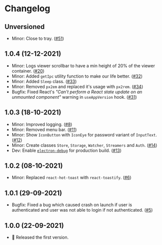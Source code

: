 # Changelog

## Unversioned

-   Minor: Close to tray. ([#51](https://github.com/twesterapp/twester/pull/51))

## 1.0.4 (12-12-2021)

-   Minor: Logs viewer scrollbar to have a min height of 20% of the viewer container. ([#20](https://github.com/twesterapp/twester/pull/20))
-   Minor: Added `getIpc` utility function to make our life better. ([#32](https://github.com/twesterapp/twester/pull/32))
-   Minor: Added `Sleep` class. ([#33](https://github.com/twesterapp/twester/pull/33))
-   Minor: Removed `px2em` and replaced it's usage with `px2rem`. ([#34](https://github.com/twesterapp/twester/pull/34))
-   Bugfix: Fixed React's _"Can't perform a React state update on an unmounted component"_ warning in `useAppVersion` hook. ([#31](https://github.com/twesterapp/twester/pull/31))

## 1.0.3 (18-10-2021)

-   Minor: Improved logging. ([#8](https://github.com/twesterapp/twester/pull/8))
-   Minor: Removed menu bar. ([#11](https://github.com/twesterapp/twester/pull/11))
-   Minor: Show `IconButton` with `IconEye` for password variant of `InputText`. ([#12](https://github.com/twesterapp/twester/pull/12))
-   Minor: Create classes `Store`, `Storage`, `Watcher`, `Streamers` and `Auth`. ([#14](https://github.com/twesterapp/twester/pull/14))
-   Dev: Enable [`electron-debug`](https://github.com/sindresorhus/electron-debug) for production build. ([#13](https://github.com/twesterapp/twester/pull/13))

## 1.0.2 (08-10-2021)

-   Minor: Replaced `react-hot-toast` with `react-toastify`. ([#6](https://github.com/twesterapp/twester/pull/6))

## 1.0.1 (29-09-2021)

-   Bugfix: Fixed a bug which caused crash on launch if user is authenticated and user was not able to login if not authenticated. ([#5](https://github.com/twesterapp/twester/pull/5))

## 1.0.0 (22-09-2021)

-   🎉 Released the first version.
